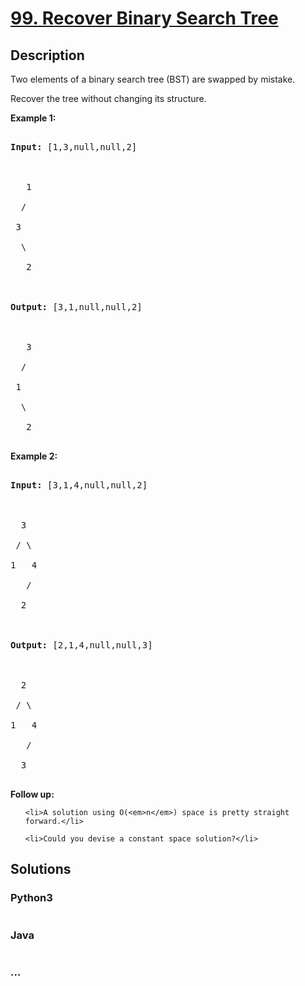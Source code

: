 # [99. Recover Binary Search Tree](https://leetcode.com/problems/recover-binary-search-tree)

## Description
<p>Two elements of a binary search tree (BST) are swapped by mistake.</p>



<p>Recover the tree without changing its structure.</p>



<p><strong>Example 1:</strong></p>



<pre>

<strong>Input:</strong> [1,3,null,null,2]



&nbsp;  1

&nbsp; /

&nbsp;3

&nbsp; \

&nbsp;  2



<strong>Output:</strong> [3,1,null,null,2]



&nbsp;  3

&nbsp; /

&nbsp;1

&nbsp; \

&nbsp;  2

</pre>



<p><strong>Example 2:</strong></p>



<pre>

<strong>Input:</strong> [3,1,4,null,null,2]



  3

 / \

1   4

&nbsp;  /

&nbsp; 2



<strong>Output:</strong> [2,1,4,null,null,3]



  2

 / \

1   4

&nbsp;  /

 &nbsp;3

</pre>



<p><strong>Follow up:</strong></p>



<ul>

	<li>A solution using O(<em>n</em>) space is pretty straight forward.</li>

	<li>Could you devise a constant space solution?</li>

</ul>




## Solutions


<!-- tabs:start -->

### **Python3**

```python

```

### **Java**

```java

```

### **...**
```

```

<!-- tabs:end -->